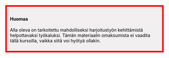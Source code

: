 <div style="color:black; border-style: solid; border-width: thick; border-color: red; padding: 10px; margin-bottom: 15px; padding: 10px; background-color: #F1EFEF;">

<h4>Huomaa</h4>

<p>
Alla oleva on tarkoitettu mahdolliseksi harjoitustyön kehittämistä helpottavaksi työkaluksi. Tämän materiaalin omaksumista ei vaadita tällä kurssilla, vaikka siitä voi hyötyä ollakin.  
 </p>

</div>
